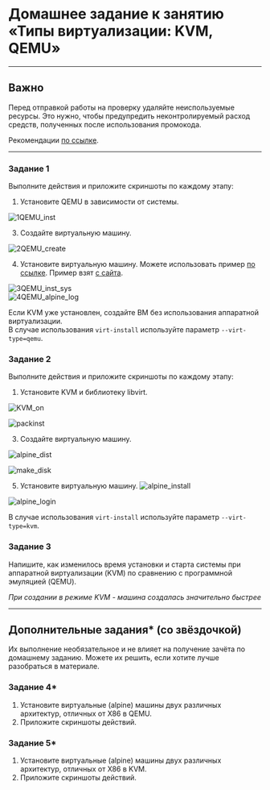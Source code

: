 # Домашнее задание к занятию «Типы виртуализации: KVM, QEMU»
---

## Важно

Перед отправкой работы на проверку удаляйте неиспользуемые ресурсы.
Это нужно, чтобы предупредить неконтролируемый расход средств, полученных после использования промокода.

Рекомендации [по ссылке](https://github.com/netology-code/sdvps-homeworks/tree/main/recommend).

---


### Задание 1 

Выполните действия и приложите скриншоты по каждому этапу:

1. Установите QEMU в зависимости от системы.
   
![1QEMU_inst](https://github.com/vakhtanov/netology_devops_zero_DZ/assets/26109918/f9cf33a3-800c-4a64-a78d-e88a8762e992)
   
3. Создайте виртуальную машину.

![2QEMU_create](https://github.com/vakhtanov/netology_devops_zero_DZ/assets/26109918/a8d07b32-53fa-4d0a-b4da-f8ffdc7d1c46)

4. Установите виртуальную машину.
Можете использовать пример [по ссылке](https://dl-cdn.alpinelinux.org/alpine/v3.13/releases/x86/alpine-standard-3.13.5-x86.iso). Пример взят [с сайта](https://alpinelinux.org). 

![3QEMU_inst_sys](https://github.com/vakhtanov/netology_devops_zero_DZ/assets/26109918/20a840f1-cf04-4e59-ac36-619cad418131)\
![4QEMU_alpine_log](https://github.com/vakhtanov/netology_devops_zero_DZ/assets/26109918/63da1fc1-4311-4ec9-97f1-a8eb2fbd9608)


Если KVM уже установлен, создайте ВМ без использования аппаратной виртуализации.  
В случае использования `virt-install` используйте параметр `--virt-type=qemu`.
 




### Задание 2 

Выполните действия и приложите скриншоты по каждому этапу:

1. Установите KVM и библиотеку libvirt.

![KVM_on](https://github.com/vakhtanov/netology_devops_zero_DZ/assets/26109918/ed75fae9-76b5-45d2-b1ba-dca7c2fbb9da)

![packinst](https://github.com/vakhtanov/netology_devops_zero_DZ/assets/26109918/2c25245d-bf4d-4ba2-8d71-b8f40ebeb096)

   
3. Создайте виртуальную машину.

![alpine_dist](https://github.com/vakhtanov/netology_devops_zero_DZ/assets/26109918/5c455c12-ac34-4e72-bfd3-905751981b4f)

![make_disk](https://github.com/vakhtanov/netology_devops_zero_DZ/assets/26109918/37c8194f-6e92-498b-851d-de69fb412625)



5. Установите виртуальную машину. 
![alpine_install](https://github.com/vakhtanov/netology_devops_zero_DZ/assets/26109918/f837128d-5e00-40b8-bc93-5f8657993208)

![alpine_login](https://github.com/vakhtanov/netology_devops_zero_DZ/assets/26109918/337732b0-3585-4d81-8773-255e85a1652f)


В случае использования `virt-install` используйте параметр `--virt-type=kvm`.




### Задание 3 

Напишите, как изменилось время установки и старта системы при аппаратной виртуализации (KVM) по сравнению с программной эмуляцией (QEMU).

*При создании в режиме KVM - машина создалась значительно быстрее*

---

## Дополнительные задания* (со звёздочкой)

Их выполнение необязательное и не влияет на получение зачёта по домашнему заданию. Можете их решить, если хотите лучше разобраться в материале.


### Задание 4*

1. Установите виртуальные (alpine) машины двух различных архитектур, отличных от X86 в QEMU.
1. Приложите скриншоты действий.



### Задание 5*

1. Установите виртуальные (alpine) машины двух различных архитектур, отличных от X86 в KVM.
1. Приложите скриншоты действий.
